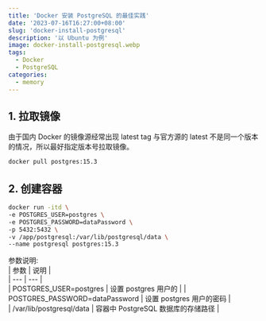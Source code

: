 ```yaml
---
title: 'Docker 安装 PostgreSQL 的最佳实践'
date: '2023-07-16T16:27:00+08:00'
slug: 'docker-install-postgresql'
description: '以 Ubuntu 为例'
image: docker-install-postgresql.webp
tags:
  - Docker
  - PostgreSQL
categories:
  - memory
---
```


## 1. 拉取镜像

由于国内 Docker 的镜像源经常出现 latest tag 与官方源的 latest 不是同一个版本的情况，所以最好指定版本号拉取镜像。

```bash
docker pull postgres:15.3
```

## 2. 创建容器

```bash
docker run -itd \
-e POSTGRES_USER=postgres \
-e POSTGRES_PASSWORD=dataPassword \
-p 5432:5432 \
-v /app/postgresql:/var/lib/postgresql/data \
--name postgresql postgres:15.3
```

参数说明:  
| 参数 | 说明 |  
| --- | --- |  
| POSTGRES_USER=postgres | 设置 postgres 用户的 |
| POSTGRES_PASSWORD=dataPassword | 设置 postgres 用户的密码 |  
| /var/lib/postgresql/data | 容器中 PostgreSQL 数据库的存储路径 |  
